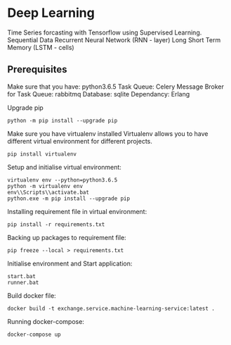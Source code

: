 # Deep Learning

Time Series forcasting with Tensorflow using Supervised Learning.
Sequential Data
Recurrent Neural Network (RNN - layer)
Long Short Term Memory (LSTM - cells)

## Prerequisites

Make sure that you have: python3.6.5
Task Queue: Celery
Message Broker for Task Queue: rabbitmq
Database: sqlite
Dependancy: Erlang

Upgrade pip

```shell
python -m pip install --upgrade pip
```

Make sure you have virtualenv installed
Virtualenv allows you to have different virtual environment for different projects.

```shell
pip install virtualenv
```

Setup and initialise virtual environment:

```shell
virtualenv env --python=python3.6.5
python -m virtualenv env
env\\Scripts\\activate.bat
python.exe -m pip install --upgrade pip
```

Installing requirement file in virtual environment:

```shell
pip install -r requirements.txt
```

Backing up packages to requirement file:

```shell
pip freeze --local > requirements.txt
```

Initialise environment and Start application:

```shell
start.bat
runner.bat
```

Build docker file:

```shell
docker build -t exchange.service.machine-learning-service:latest .
```

Running docker-compose:

```shell
docker-compose up
```
